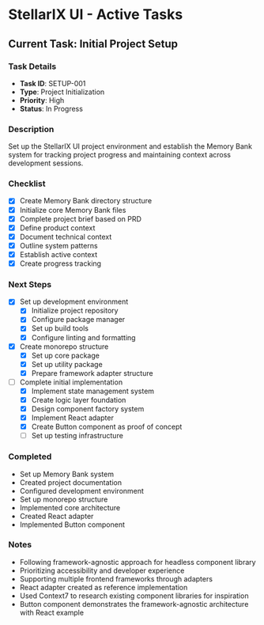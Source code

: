 # StellarIX UI - Active Tasks

## Current Task: Initial Project Setup

### Task Details
- **Task ID**: SETUP-001
- **Type**: Project Initialization
- **Priority**: High
- **Status**: In Progress

### Description
Set up the StellarIX UI project environment and establish the Memory Bank system for tracking project progress and maintaining context across development sessions.

### Checklist
- [x] Create Memory Bank directory structure
- [x] Initialize core Memory Bank files
- [x] Complete project brief based on PRD
- [x] Define product context
- [x] Document technical context
- [x] Outline system patterns
- [x] Establish active context
- [x] Create progress tracking

### Next Steps
- [x] Set up development environment
  - [x] Initialize project repository
  - [x] Configure package manager
  - [x] Set up build tools
  - [x] Configure linting and formatting
- [x] Create monorepo structure
  - [x] Set up core package
  - [x] Set up utility package
  - [x] Prepare framework adapter structure
- [ ] Complete initial implementation
  - [x] Implement state management system
  - [x] Create logic layer foundation
  - [x] Design component factory system
  - [x] Implement React adapter
  - [x] Create Button component as proof of concept
  - [ ] Set up testing infrastructure

### Completed
- Set up Memory Bank system
- Created project documentation
- Configured development environment
- Set up monorepo structure
- Implemented core architecture
- Created React adapter
- Implemented Button component

### Notes
- Following framework-agnostic approach for headless component library
- Prioritizing accessibility and developer experience
- Supporting multiple frontend frameworks through adapters
- React adapter created as reference implementation
- Used Context7 to research existing component libraries for inspiration
- Button component demonstrates the framework-agnostic architecture with React example 